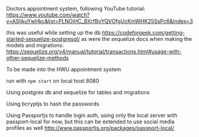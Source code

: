 Doctors appointment system, following YouTube tutorial: 
https://www.youtube.com/watch?v=ASljkuYwHkc&list=PLNOjHC_BXrfBvYQVOfgUcKmWHK25SsPc6&index=3

this was useful while setting up the db https://codeforgeek.com/getting-started-sequelize-postgresql/
as were the sequelize docs when making the models and migrations: https://sequelize.org/v4/manual/tutorial/transactions.html#usage-with-other-sequelize-methods


To be made into the HWU appointment system 

run with `npm start` on local host 8080

Using postgres db and sequelize for tables and migrations

Using bcryptjs to hash the passwords

Using Passportjs to handle login auth, using only the local server with passport-local for now, but this can be extended to use social media profiles as well http://www.passportjs.org/packages/passport-local/

